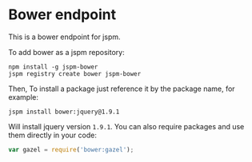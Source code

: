 # Bower endpoint

This is a bower endpoint for jspm.

To add bower as a jspm repository:
```shell
npm install -g jspm-bower
jspm registry create bower jspm-bower
```

Then, To install a package just reference it by the package name, for example:
```shell
jspm install bower:jquery@1.9.1
```

Will install jquery version `1.9.1`. You can also require packages and use them directly in your code:

```javascript
var gazel = require('bower:gazel');
```
